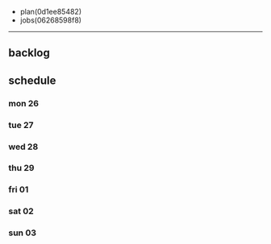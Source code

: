 
- plan(0d1ee85482)
- jobs(06268598f8)
---

## backlog

## schedule
### mon 26
### tue 27
### wed 28
### thu 29
### fri 01
### sat 02
### sun 03




